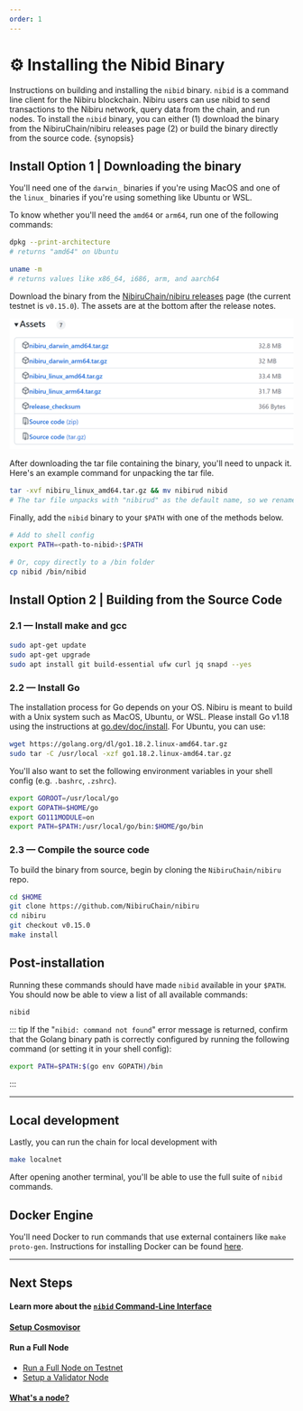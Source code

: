 ```yaml
---
order: 1
---
```


# ⚙️ Installing the Nibid Binary

Instructions on building and installing the `nibid` binary. `nibid` is a command line client for the Nibiru blockchain. Nibiru users can use nibid to send transactions to the Nibiru network, query data from the chain, and run nodes. To install the `nibid` binary, you can either (1) download the binary from the NibiruChain/nibiru releases page (2) or build the binary directly from the source code. {synopsis}

## Install Option 1 | Downloading the binary

You'll need one of the `darwin_` binaries if you're using MacOS and one of the `linux_` binaries if you're using something like Ubuntu or WSL.

To know whether you'll need the `amd64` or `arm64`, run one of the following commands:

```bash
dpkg --print-architecture
# returns "amd64" on Ubuntu
```

```bash
uname -m
# returns values like x86_64, i686, arm, and aarch64
```

Download the binary from the [NibiruChain/nibiru releases](https://github.com/NibiruChain/nibiru/releases) page (the current testnet is `v0.15.0`). The assets are at the bottom after the release notes. 

![](../../img/release-assets.png)

After downloading the tar file containing the binary, you'll need to unpack it. Here's an example command for unpacking the tar file.

```bash
tar -xvf nibiru_linux_amd64.tar.gz && mv nibirud nibid
# The tar file unpacks with "nibirud" as the default name, so we rename it here.
```

Finally, add the `nibid` binary to your `$PATH` with one of the methods below.

```bash
# Add to shell config
export PATH=<path-to-nibid>:$PATH
```

```bash
# Or, copy directly to a /bin folder
cp nibid /bin/nibid
```

## Install Option 2 | Building from the Source Code

### 2.1 — Install make and gcc

```bash
sudo apt-get update
sudo apt-get upgrade
sudo apt install git build-essential ufw curl jq snapd --yes
```

### 2.2 — Install Go

The installation process for Go depends on your OS. Nibiru is meant to build with a Unix system such as MacOS, Ubuntu, or WSL. Please install Go v1.18 using the instructions at [go.dev/doc/install](https://go.dev/doc/install). For Ubuntu, you can use:

```bash
wget https://golang.org/dl/go1.18.2.linux-amd64.tar.gz
sudo tar -C /usr/local -xzf go1.18.2.linux-amd64.tar.gz
```

You'll also want to set the following environment variables in your shell config (e.g. `.bashrc`, `.zshrc`).

```bash
export GOROOT=/usr/local/go
export GOPATH=$HOME/go
export GO111MODULE=on
export PATH=$PATH:/usr/local/go/bin:$HOME/go/bin
```

### 2.3 — Compile the source code

To build the binary from source, begin by cloning the `NibiruChain/nibiru` repo. 

```bash
cd $HOME
git clone https://github.com/NibiruChain/nibiru
cd nibiru
git checkout v0.15.0
make install
```
## Post-installation

Running these commands should have made `nibid` available in your `$PATH`. You should now be able to view a list of all available commands:

```bash
nibid
```

::: tip
If the "`nibid: command not found`" error message is returned, confirm that the Golang binary path is correctly configured by running the following command (or setting it in your shell config):
```bash
export PATH=$PATH:$(go env GOPATH)/bin
```
:::

---

## Local development

Lastly, you can run the chain for local development with 

```bash
make localnet
```

After opening another terminal, you'll be able to use the full suite of `nibid` commands.

## Docker Engine

You'll need Docker to run commands that use external containers like `make proto-gen`. Instructions for installing Docker can be found [here](https://docs.docker.com/engine/install/).

---

## Next Steps

#### Learn more about the [`nibid` Command-Line Interface][page-cli]

#### [Setup Cosmovisor][page-cosmovisor]

#### Run a Full Node

- [Run a Full Node on Testnet][page-testnet]
- [Setup a Validator Node][page-validator]

#### [What's a node?][page-node-daemon]

[page-cosmovisor]: ../../run-nodes/testnet/cosmovisor
[page-testnet]: ../../run-nodes/testnet
[page-validator]: ../../run-nodes/validators
[page-node-daemon]: ../../run-nodes/testnet/node-daemon
[page-cli]: ./